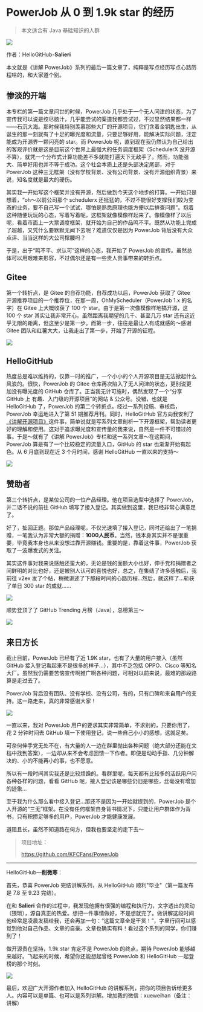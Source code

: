 # PowerJob 从 0 到 1.9k star 的经历

> 本文适合有 Java 基础知识的人群

![](../cover.png)

作者：HelloGitHub-**Salieri**

本文就是《讲解 PowerJob》系列的最后一篇文章了，纯粹是写点经历写点心路历程啥的，和大家道个别。

## 惨淡的开端
本专栏的第一篇文章问世的时候，PowerJob 几乎处于一个无人问津的状态，为了宣传我可以说是绞尽脑汁，几乎能尝试的渠道我都尝试过，不过显然结果都一样——石沉大海。那时候我特别羡慕那些大厂的开源项目，它们含着金钥匙出生，从诞生的那一刻就有了十足的曝光度和流量，只要足够好用，能解决实际问题，注定能成为开源界一颗闪亮的 star。而 PowerJob 呢，直到现在我仍然认为自己给出的客观评价就是这是目前这个世界上最强大的任务调度框架（SchedulerX 没开源不算），就凭一个分布式计算功能差不多就能打遍天下无敌手了。然而，功能强大、简单好用也并不等于成功。这个社会本质上还是头部决定尾部，对于 PowerJob 这种三无框架（没有学校背景、没有公司背景、没有开源组织背景）来说，知名度就是最大的硬伤。

其实我一开始写这个框架并没有开源，然后做到今天这个地步的打算。一开始只是想着，“oh～以前公司那个 schedulerx 还挺猛的，不过不能很好支撑我们较为变态的业务，要不自己写一个试试，哪怕是熟悉原理也能方便以后排查问题”。抱着这种随便玩玩的心态，写着写着呢，这框架就像模像样起来了。像模像样了以后呢，看着市面上一大票调度框架，就开始为自己的作品鸣不平。既然从功能上完成了超越，又凭什么要默默无闻下去呢？难道仅仅是因为 PowerJob 背后没有大众点评、当当这样的大公司撑腰吗？

于是，出于“鸣不平、求认可”这样的心态，我开始了 PowerJob 的宣传。虽然总体可以用艰难来形容，不过偶尔还是有一些贵人贵事带来的转折点。

## Gitee

第一个转折点，是 Gitee 的自荐功能，自荐成功以后，PowerJob 获取了 Gitee 开源推荐项目的一个推荐位，在那一周，OhMyScheduler（PowerJob 1.x 的名字）在 Gitee 上大概收获了 100 个 star。由于是第一次像模像样地搞开源，这 100 个 star 其实让我非常开心。虽然距离我期望的几千、甚至几万 star 还有这近乎无限的距离，但这至少是第一步。而第一步，往往是最让人有成就感的～感谢 Gitee 团队和红薯大大，让我走出了第一步，开始了开源的征程。

![](1.png)


## HelloGitHub

热度总是难以维持的，仅靠一时的推广，一个小小的个人开源项目是无法掀起什么风浪的。很快，PowerJob 的 Gitee 仓库再次陷入了无人问津的状态，更别说更加没有曝光度的 GitHub 仓库了。正当我无计可施时，偶然发现了一个“分享 GitHub 上 有趣、入门级的开源项目”的网站 & 公众号。没错，也就是 HelloGitHub 了，PowerJob 的第二个转折点。经过一系列投稿、审核后，PowerJob 幸运地进入了第 51 期推荐月刊。同时，HelloGitHub 官方向我安利了[《讲解开源项目》](https://github.com/HelloGitHub-Team/Article)这件事，简单说就是写系列文章剖析一下开源框架，帮助读者更好的理解和使用。这对于追求曝光度和宣传量的我来说，自然是一件不可错过的事。于是～就有了《讲解 PowerJob》专栏和这一系列文章～在这期间，PowerJob 算是有了一个比较稳定的流量入口，GitHub 的 star 也渐渐开始有起色。从 6 月底到现在近 3 个月时间，感谢 HelloGitHub 一直以来的支持～

![](2.png)

## 赞助者
第三个转折点，是某位公司的一位产品经理。他在项目选型中选择了 PowerJob，并二话不说的前往 GitHub 填写了接入登记。其实做到这里，我已经非常心满意足了。

好了，扯回正题。那位产品经理呢，不仅光速填了接入登记，同时还给出了一笔捐赠，一笔我认为非常大额的捐赠：**1000人民币**。当然，钱本身其实并不是很重要，毕竟我本身也从来没想过靠开源赚钱。重要的是，靠着这件事，PowerJob 获取了一波爆发式的关注。

其实这件事对我来说感触还蛮大的，无论是钱的面额大小也好，伸手党和捐赠者之间鲜明的对比也好，还是被别人认可的喜悦也好，总之，在集结了许多感触后，我前往 v2ex 发了个帖，稍微讲述了下那段时间的心路历程...然后，就这样了...斩获了单日 300 star 的成就......

![](3.png)

顺势登顶了了 GitHub Trending 月榜（Java），总榜第三～

![](4.png)

## 来日方长

截止目前，PowerJob 已经有了近 1.9K star，也有了大量的用户接入（虽然 GitHub 接入登记看起来不是很多的样子...），其中不乏包括 OPPO、Cisco 等知名大厂。虽然我仍需要苦恼宣传啊推广啊各种问题，可相对以前来说，最难的那段路算是走过去了。

PowerJob 背后没有团队、没有学校、没有公司，有的，只有口碑和来自用户的支持。这一路走来，真的非常感谢大家！

![](5.png)

一直以来，我对 PowerJob 用户的要求其实非常简单，不求别的，只要你用了，花 2 分钟时间去 GitHub 填一下使用登记，说一些自己小小的感想，这就足矣。

可奈何伸手党无处不在，有大量的人一边在群里抛出各种问题（绝大部分还能在文档中找到答案），一边却从来不会考虑回馈一下作者。即便是动动手指、几分钟解决的、小的不能再小的事，也不愿意。

所以有一段时间其实我还是比较烦躁的。看群里呢，每天都有比较多的活跃用户问各种各样的问题，看看 GitHub 呢，接入登记该是哪些仍旧是哪些，丝毫没有增加的迹象...

至于我为什么那么看中接入登记...那还不是因为一开始就提到的，PowerJob 是个人开源的“三无”框架。在没有任何框架自身背书情况下，只能让用户群体作为背书，只有积攒足够多的用户，PowerJob 才能健康发展。

道阻且长，虽然不知道路在何方，但我也要坚定的走下去～

> 项目地址：
>
> https://github.com/KFCFans/PowerJob

---

HelloGitHub—**削微寒**：

首先，恭喜 PowerJob 完结讲解系列，从 HelloGitHub 顺利"毕业"（第一篇发布是 7.8 至 9.23 完结）。

在和 **Salieri** 合作的过程中，我发现他拥有很强的编程和执行力，文字透出的灵动（猥琐），源自真正的热爱。想把一件事情做好，不是想就完了。做讲解这段时间他经常是凌晨发稿给我，还会再加一句：“这篇文章全是干货！”，字里行间可以感觉到他对自己作品、文章的自豪。文章也确实有料！看过这个系列的同学，你们赚到了！

做开源贵在坚持，1.9k star 肯定不是 PowerJob 的终点，期待 PowerJob 能够越来越好。飞起来的时候，希望你还能想起曾经 PowerJob 和 HelloGitHub 一起登榜的那个时刻。

![](6.png)

最后，欢迎广大开源作者加入 HelloGitHub 的讲解系列，把你的项目告诉给更多人。内容可以是单篇、也可以是系列讲解。增加我的微信：xueweihan（备注：讲解）